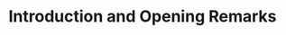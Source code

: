---
edition: hpca-19
type: program_note
time_start: 8:45
time_end: 9:00
title: Introduction and Opening Remarks
---